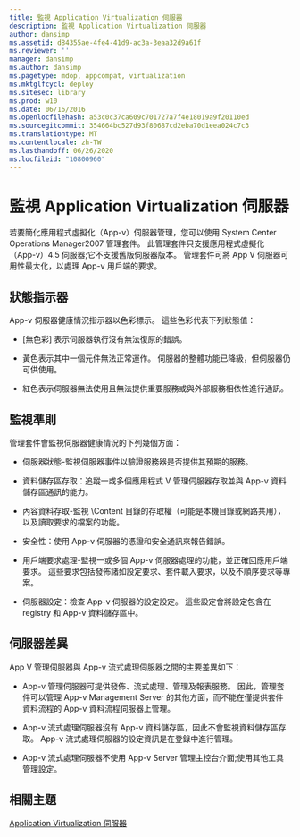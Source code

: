 ```yaml
---
title: 監視 Application Virtualization 伺服器
description: 監視 Application Virtualization 伺服器
author: dansimp
ms.assetid: d84355ae-4fe4-41d9-ac3a-3eaa32d9a61f
ms.reviewer: ''
manager: dansimp
ms.author: dansimp
ms.pagetype: mdop, appcompat, virtualization
ms.mktglfcycl: deploy
ms.sitesec: library
ms.prod: w10
ms.date: 06/16/2016
ms.openlocfilehash: a53c0c37ca609c701727a7f4e18019a9f20110ed
ms.sourcegitcommit: 354664bc527d93f80687cd2eba70d1eea024c7c3
ms.translationtype: MT
ms.contentlocale: zh-TW
ms.lasthandoff: 06/26/2020
ms.locfileid: "10800960"
---
```

# 監視 Application Virtualization 伺服器


若要簡化應用程式虛擬化（App-v）伺服器管理，您可以使用 System Center Operations Manager2007 管理套件。 此管理套件只支援應用程式虛擬化（App-v）4.5 伺服器;它不支援舊版伺服器版本。 管理套件可將 App V 伺服器可用性最大化，以處理 App-v 用戶端的要求。

## 狀態指示器


App-v 伺服器健康情況指示器以色彩標示。 這些色彩代表下列狀態值：

-   [無色彩] 表示伺服器執行沒有無法復原的錯誤。

-   黃色表示其中一個元件無法正常運作。 伺服器的整體功能已降級，但伺服器仍可供使用。

-   紅色表示伺服器無法使用且無法提供重要服務或與外部服務相依性進行通訊。

## 監視準則


管理套件會監視伺服器健康情況的下列幾個方面：

-   伺服器狀態-監視伺服器事件以驗證服務器是否提供其預期的服務。

-   資料儲存區存取：追蹤一或多個應用程式 V 管理伺服器存取並與 App-v 資料儲存區通訊的能力。

-   內容資料存取-監視 \\Content 目錄的存取權（可能是本機目錄或網路共用），以及讀取要求的檔案的功能。

-   安全性：使用 App-v 伺服器的憑證和安全通訊來報告錯誤。

-   用戶端要求處理-監視一或多個 App-v 伺服器處理的功能，並正確回應用戶端要求。 這些要求包括發佈諸如設定要求、套件載入要求，以及不順序要求等專案。

-   伺服器設定：檢查 App-v 伺服器的設定設定。 這些設定會將設定包含在 registry 和 App-v 資料儲存區中。

## 伺服器差異


App V 管理伺服器與 App-v 流式處理伺服器之間的主要差異如下：

-   App-v 管理伺服器可提供發佈、流式處理、管理及報表服務。 因此，管理套件可以管理 App-v Management Server 的其他方面，而不能在僅提供套件資料流程的 App-v 資料流程伺服器上管理。

-   App-v 流式處理伺服器沒有 App-v 資料儲存區，因此不會監視資料儲存區存取。 App-v 流式處理伺服器的設定資訊是在登錄中進行管理。

-   App-v 流式處理伺服器不使用 App-v Server 管理主控台介面;使用其他工具管理設定。

## 相關主題


[Application Virtualization 伺服器](application-virtualization-server.md)

 

 





